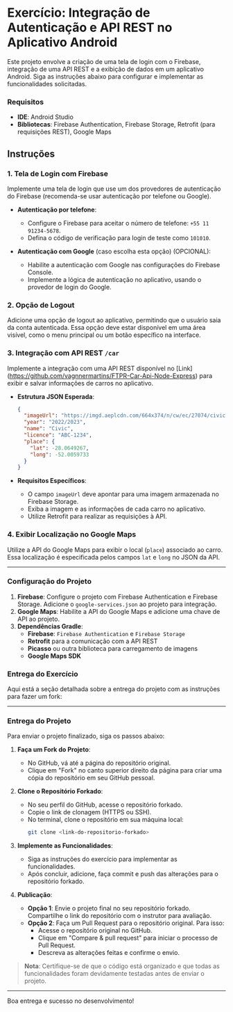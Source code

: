 # Exercício: Integração de Autenticação e API REST no Aplicativo Android

Este projeto envolve a criação de uma tela de login com o Firebase, integração de uma API REST e a exibição de dados em um aplicativo Android. Siga as instruções abaixo para configurar e implementar as funcionalidades solicitadas.

### Requisitos

- **IDE**: Android Studio
- **Bibliotecas**: Firebase Authentication, Firebase Storage, Retrofit (para requisições REST), Google Maps

## Instruções

### 1. Tela de Login com Firebase

Implemente uma tela de login que use um dos provedores de autenticação do Firebase (recomenda-se usar autenticação por telefone ou Google).

- **Autenticação por telefone**:
    - Configure o Firebase para aceitar o número de telefone: `+55 11 91234-5678`.
    - Defina o código de verificação para login de teste como `101010`.

- **Autenticação com Google** (caso escolha esta opção) (OPCIONAL):
    - Habilite a autenticação com Google nas configurações do Firebase Console.
    - Implemente a lógica de autenticação no aplicativo, usando o provedor de login do Google.

### 2. Opção de Logout

Adicione uma opção de logout ao aplicativo, permitindo que o usuário saia da conta autenticada. Essa opção deve estar disponível em uma área visível, como o menu principal ou um botão específico na interface.

### 3. Integração com API REST `/car`

Implemente a integração com uma API REST disponível no [Link] (https://github.com/vagnnermartins/FTPR-Car-Api-Node-Express) para exibir e salvar informações de carros no aplicativo.

- **Estrutura JSON Esperada**:
    ```json
    {
      "imageUrl": "https://imgd.aeplcdn.com/664x374/n/cw/ec/27074/civic-exterior-right-front-three-quarter-148155.jpeg?q=80",
      "year": "2022/2023",
      "name": "Civic",
      "licence": "ABC-1234",
      "place": {
        "lat": -28.0649267,
        "long": -52.0059733
      }
    }
    ```

- **Requisitos Específicos**:
    - O campo `imageUrl` deve apontar para uma imagem armazenada no Firebase Storage.
    - Exiba a imagem e as informações de cada carro no aplicativo.
    - Utilize Retrofit para realizar as requisições à API.

### 4. Exibir Localização no Google Maps

Utilize a API do Google Maps para exibir o local (`place`) associado ao carro. Essa localização é especificada pelos campos `lat` e `long` no JSON da API.

---

### Configuração do Projeto

1. **Firebase**: Configure o projeto com Firebase Authentication e Firebase Storage. Adicione o `google-services.json` ao projeto para integração.
2. **Google Maps**: Habilite a API do Google Maps e adicione uma chave de API ao projeto.
3. **Dependências Gradle**:
    - **Firebase**: `Firebase Authentication` e `Firebase Storage`
    - **Retrofit** para a comunicação com a API REST
    - **Picasso** ou outra biblioteca para carregamento de imagens
    - **Google Maps SDK** 

### Entrega do Exercício

Aqui está a seção detalhada sobre a entrega do projeto com as instruções para fazer um fork:

---

### Entrega do Projeto

Para enviar o projeto finalizado, siga os passos abaixo:

1. **Faça um Fork do Projeto**:
    - No GitHub, vá até a página do repositório original.
    - Clique em "Fork" no canto superior direito da página para criar uma cópia do repositório em seu GitHub pessoal.

2. **Clone o Repositório Forkado**:
    - No seu perfil do GitHub, acesse o repositório forkado.
    - Copie o link de clonagem (HTTPS ou SSH).
    - No terminal, clone o repositório em sua máquina local:
      ```bash
      git clone <link-do-repositorio-forkado>
      ```

3. **Implemente as Funcionalidades**:
    - Siga as instruções do exercício para implementar as funcionalidades.
    - Após concluir, adicione, faça commit e push das alterações para o repositório forkado.

4. **Publicação**:
    - **Opção 1**: Envie o projeto final no seu repositório forkado. Compartilhe o link do repositório com o instrutor para avaliação.
    - **Opção 2**: Faça um Pull Request para o repositório original. Para isso:
        - Acesse o repositório original no GitHub.
        - Clique em "Compare & pull request" para iniciar o processo de Pull Request.
        - Descreva as alterações feitas e confirme o envio.

> **Nota**: Certifique-se de que o código está organizado e que todas as funcionalidades foram devidamente testadas antes de enviar o projeto.

--- 

Boa entrega e sucesso no desenvolvimento!
